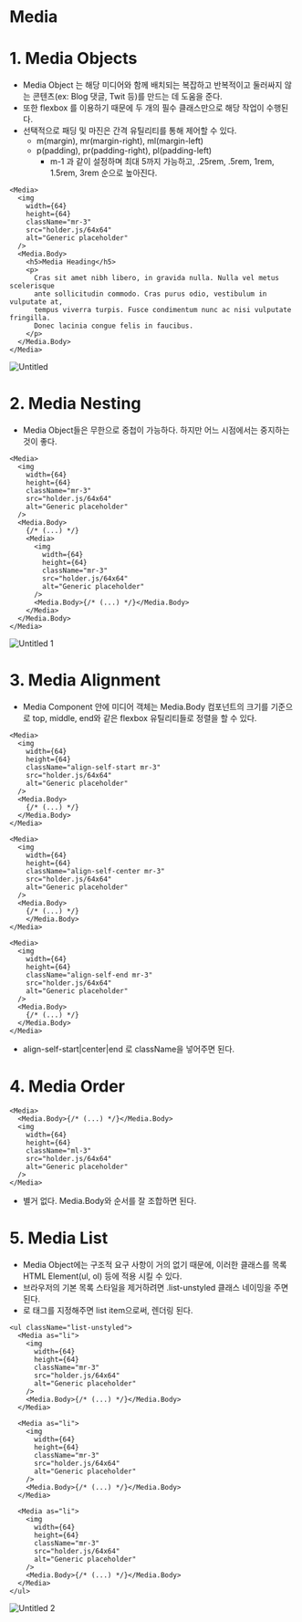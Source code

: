 # Media

# 1. Media Objects

- Media Object 는 해당 미디어와 함께 배치되는 복잡하고 반복적이고 둘러싸지 않는 콘텐츠(ex: Blog 댓글, Twit 등)를 만드는 데 도움을 준다.
- 또한 flexbox 를 이용하기 때문에 두 개의 필수 클래스만으로 해당 작업이 수행된다.
- 선택적으로 패딩 및 마진은 간격 유틸리티를 통해 제어할 수 있다.
  - m(margin), mr(margin-right), ml(margin-left)
  - p(padding), pr(padding-right), pl(padding-left)
    - m-1 과 같이 설정하며 최대 5까지 가능하고, .25rem, .5rem, 1rem, 1.5rem, 3rem 순으로 높아진다.

```tsx
<Media>
  <img
    width={64}
    height={64}
    className="mr-3"
    src="holder.js/64x64"
    alt="Generic placeholder"
  />
  <Media.Body>
    <h5>Media Heading</h5>
    <p>
      Cras sit amet nibh libero, in gravida nulla. Nulla vel metus scelerisque
      ante sollicitudin commodo. Cras purus odio, vestibulum in vulputate at,
      tempus viverra turpis. Fusce condimentum nunc ac nisi vulputate fringilla.
      Donec lacinia congue felis in faucibus.
    </p>
  </Media.Body>
</Media>
```

![Untitled](https://user-images.githubusercontent.com/52296323/123063235-2f3a0f00-d448-11eb-89ac-4d68f1b643eb.png)

# 2. Media Nesting

- Media Object들은 무한으로 중첩이 가능하다. 하지만 어느 시점에서는 중지하는 것이 좋다.

```tsx
<Media>
  <img
    width={64}
    height={64}
    className="mr-3"
    src="holder.js/64x64"
    alt="Generic placeholder"
  />
  <Media.Body>
    {/* (...) */}
    <Media>
      <img
        width={64}
        height={64}
        className="mr-3"
        src="holder.js/64x64"
        alt="Generic placeholder"
      />
      <Media.Body>{/* (...) */}</Media.Body>
    </Media>
  </Media.Body>
</Media>
```

![Untitled 1](https://user-images.githubusercontent.com/52296323/123063261-34975980-d448-11eb-821b-a3ddd41af2c5.png)

# 3. Media Alignment

- Media Component 안에 미디어 객체는 Media.Body 컴포넌트의 크기를 기준으로 top, middle, end와 같은 flexbox 유틸리티들로 정렬을 할 수 있다.

```tsx
<Media>
  <img
    width={64}
    height={64}
    className="align-self-start mr-3"
    src="holder.js/64x64"
    alt="Generic placeholder"
  />
  <Media.Body>
    {/* (...) */}
  </Media.Body>
</Media>

<Media>
  <img
    width={64}
    height={64}
    className="align-self-center mr-3"
    src="holder.js/64x64"
    alt="Generic placeholder"
  />
  <Media.Body>
    {/* (...) */}
	</Media.Body>
</Media>

<Media>
  <img
    width={64}
    height={64}
    className="align-self-end mr-3"
    src="holder.js/64x64"
    alt="Generic placeholder"
  />
  <Media.Body>
    {/* (...) */}
  </Media.Body>
</Media>
```

- align-self-start|center|end 로 className을 넣어주면 된다.

# 4. Media Order

```tsx
<Media>
  <Media.Body>{/* (...) */}</Media.Body>
  <img
    width={64}
    height={64}
    className="ml-3"
    src="holder.js/64x64"
    alt="Generic placeholder"
  />
</Media>
```

- 별거 없다. Media.Body와 순서를 잘 조합하면 된다.

# 5. Media List

- Media Object에는 구조적 요구 사항이 거의 없기 때문에, 이러한 클래스를 목록 HTML Element(ul, ol) 등에 적용 시킬 수 있다.
- 브라우저의 기본 목록 스타일을 제거하려면 .list-unstyled 클래스 네이밍을 주면 된다.
- <Media as="li"> 로 태그를 지정해주면 list item으로써, 렌더링 된다.

```tsx
<ul className="list-unstyled">
  <Media as="li">
    <img
      width={64}
      height={64}
      className="mr-3"
      src="holder.js/64x64"
      alt="Generic placeholder"
    />
    <Media.Body>{/* (...) */}</Media.Body>
  </Media>

  <Media as="li">
    <img
      width={64}
      height={64}
      className="mr-3"
      src="holder.js/64x64"
      alt="Generic placeholder"
    />
    <Media.Body>{/* (...) */}</Media.Body>
  </Media>

  <Media as="li">
    <img
      width={64}
      height={64}
      className="mr-3"
      src="holder.js/64x64"
      alt="Generic placeholder"
    />
    <Media.Body>{/* (...) */}</Media.Body>
  </Media>
</ul>
```

![Untitled 2](https://user-images.githubusercontent.com/52296323/123063293-3a8d3a80-d448-11eb-8d37-0ddf5950d4b0.png)
